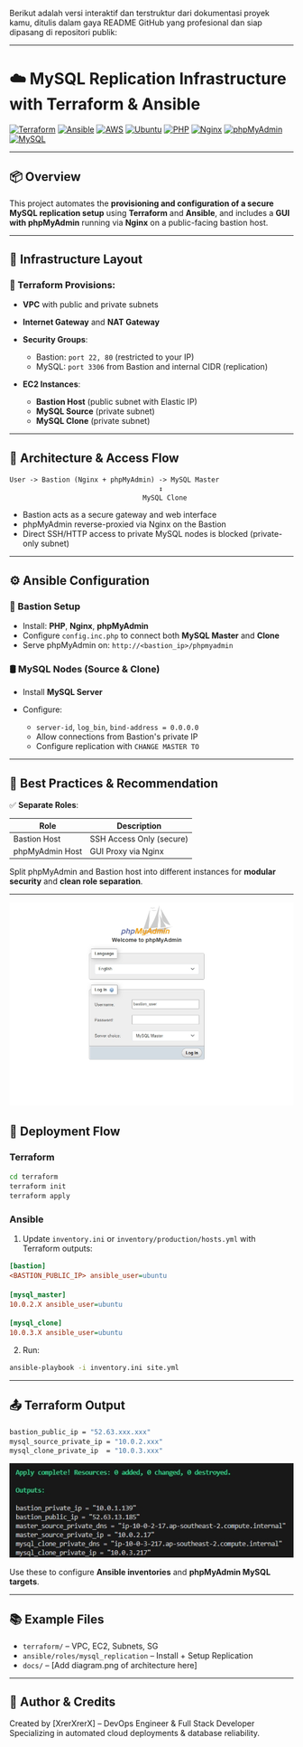 <!-- @format -->

Berikut adalah versi interaktif dan terstruktur dari dokumentasi proyek kamu, ditulis dalam gaya README GitHub yang profesional dan siap dipasang di repositori publik:

---

# ☁️ MySQL Replication Infrastructure with Terraform & Ansible

[![Terraform](https://img.shields.io/badge/IaC-Terraform-623CE4?logo=terraform)](https://www.terraform.io/)
[![Ansible](https://img.shields.io/badge/Config-Ansible-EE0000?logo=ansible)](https://www.ansible.com/)
[![AWS](https://img.shields.io/badge/Cloud-AWS-232F3E?logo=amazonaws)](https://aws.amazon.com/)
[![Ubuntu](https://img.shields.io/badge/OS-Ubuntu-E95420?logo=ubuntu)](https://ubuntu.com/)
[![PHP](https://img.shields.io/badge/PHP-777BB4?logo=php&logoColor=white)](https://www.php.net/)
[![Nginx](https://img.shields.io/badge/Nginx-009639?logo=nginx&logoColor=white)](https://www.nginx.com/)
[![phpMyAdmin](https://img.shields.io/badge/phpMyAdmin-6C78AF?logo=phpmyadmin&logoColor=white)](https://www.phpmyadmin.net/)
[![MySQL](https://img.shields.io/badge/MySQL-4479A1?logo=mysql&logoColor=white)](https://www.mysql.com/)

---

## 📦 Overview

This project automates the **provisioning and configuration of a secure MySQL replication setup** using **Terraform** and **Ansible**, and includes a **GUI with phpMyAdmin** running via **Nginx** on a public-facing bastion host.

---

## 🧱 Infrastructure Layout

### 🔧 Terraform Provisions:

- **VPC** with public and private subnets
- **Internet Gateway** and **NAT Gateway**
- **Security Groups**:

  - Bastion: `port 22, 80` (restricted to your IP)
  - MySQL: `port 3306` from Bastion and internal CIDR (replication)

- **EC2 Instances**:

  - **Bastion Host** (public subnet with Elastic IP)
  - **MySQL Source** (private subnet)
  - **MySQL Clone** (private subnet)

---

## 🔁 Architecture & Access Flow

```
User -> Bastion (Nginx + phpMyAdmin) -> MySQL Master
                                     ↕
                                 MySQL Clone
```

- Bastion acts as a secure gateway and web interface
- phpMyAdmin reverse-proxied via Nginx on the Bastion
- Direct SSH/HTTP access to private MySQL nodes is blocked (private-only subnet)

---

## ⚙️ Ansible Configuration

### 🔐 Bastion Setup

- Install: **PHP**, **Nginx**, **phpMyAdmin**
- Configure `config.inc.php` to connect both **MySQL Master** and **Clone**
- Serve phpMyAdmin on: `http://<bastion_ip>/phpmyadmin`

### 🛢️ MySQL Nodes (Source & Clone)

- Install **MySQL Server**
- Configure:

  - `server-id`, `log_bin`, `bind-address = 0.0.0.0`
  - Allow connections from Bastion's private IP
  - Configure replication with `CHANGE MASTER TO`

---

## 🧠 Best Practices & Recommendation

✅ **Separate Roles**:

| Role            | Description              |
| --------------- | ------------------------ |
| Bastion Host    | SSH Access Only (secure) |
| phpMyAdmin Host | GUI Proxy via Nginx      |

Split phpMyAdmin and Bastion host into different instances for **modular security** and **clean role separation**.

---

![phpmyadmin output](./docs/phpmyadmin.jpg)

## 🧪 Deployment Flow

### Terraform

```bash
cd terraform
terraform init
terraform apply
```

### Ansible

1. Update `inventory.ini` or `inventory/production/hosts.yml` with Terraform outputs:

```ini
[bastion]
<BASTION_PUBLIC_IP> ansible_user=ubuntu

[mysql_master]
10.0.2.X ansible_user=ubuntu

[mysql_clone]
10.0.3.X ansible_user=ubuntu
```

2. Run:

```bash
ansible-playbook -i inventory.ini site.yml
```

---

## 📤 Terraform Output

```bash
bastion_public_ip = "52.63.xxx.xxx"
mysql_source_private_ip = "10.0.2.xxx"
mysql_clone_private_ip  = "10.0.3.xxx"
```

![teraform output](./docs/terraform_output.jpg)

Use these to configure **Ansible inventories** and **phpMyAdmin MySQL targets**.

---

## 📚 Example Files

- `terraform/` – VPC, EC2, Subnets, SG
- `ansible/roles/mysql_replication` – Install + Setup Replication
- `docs/` – \[Add diagram.png of architecture here]

---

## 🧠 Author & Credits

Created by \[XrerXrerX] – DevOps Engineer & Full Stack Developer
Specializing in automated cloud deployments & database reliability.
